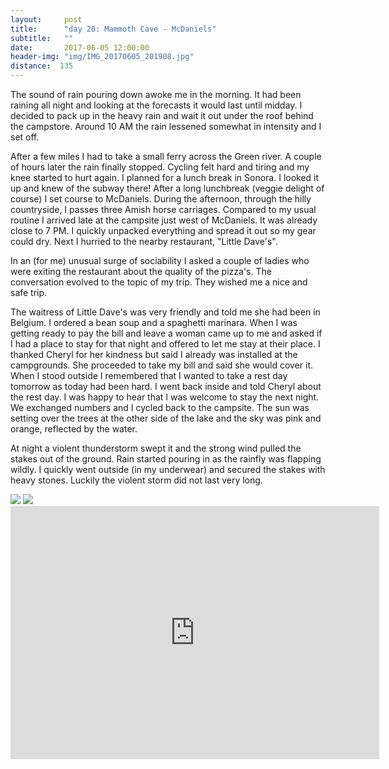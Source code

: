 ```yaml
---
layout:     post
title:      "day 20: Mammoth Cave - McDaniels"
subtitle:   ""
date:       2017-06-05 12:00:00
header-img: "img/IMG_20170605_201908.jpg"
distance:  135
---
```


The sound of rain pouring down awoke me in the morning.
It had been raining all night and looking at the forecasts it would last until midday.
I decided to pack up in the heavy rain and wait it out under the roof behind the campstore.
Around 10 AM the rain lessened somewhat in intensity and I set off.

After a few miles I had to take a small ferry across the Green river.
A couple of hours later the rain finally stopped.
Cycling felt hard and tiring and my knee started to hurt again.
I planned for a lunch break in Sonora. I looked it up and knew of the subway there!
After a long lunchbreak (veggie delight of course) I set course to McDaniels.
During the afternoon, through the hilly countryside, I passes three Amish horse carriages.
Compared to my usual routine I arrived late at the campsite just west of McDaniels.
It was already close to 7 PM.
 I quickly unpacked everything and spread it out so my gear could dry.
 Next I hurried to the nearby restaurant, "Little Dave's".
 
 In an (for me) unusual surge of sociability I asked a couple of ladies who were exiting the restaurant about the quality of the pizza's.
 The conversation evolved to the topic of my trip. They wished me a nice and safe trip.
 
 The waitress of Little Dave's was very friendly and told me she had been in Belgium.
 I ordered a bean soup and a spaghetti marinara.
 When I was getting ready to pay the bill and leave a woman came up to me and asked if I had a place to stay for that night and offered to let me stay at their place.
 I thanked Cheryl for her kindness but said I already was installed at the campgrounds.
 She proceeded to take my bill and said she would cover it.
 When I stood outside I remembered that I wanted to take a rest day tomorrow as today had been hard.
 I went back inside and told Cheryl about the rest day.
 I was happy to hear that I was welcome to stay the next night.
 We exchanged numbers and I cycled back to the campsite.
 The sun was setting over the trees at the other side of the lake and the sky was pink and orange, reflected by the water.
 
 At night a violent thunderstorm swept it and the strong wind pulled the stakes out of the ground.
 Rain started pouring in as the rainfly was flapping wildly.
 I quickly went outside (in my underwear) and secured the stakes with heavy stones.
 Luckily the violent storm did not last very long.


<img src="{{ site.baseurl }}/img/IMG_20170605_100457.jpg">
<span class="caption text-muted"></span>

<img src="{{ site.baseurl }}/img/IMG_20170605_170658.jpg">
<span class="caption text-muted"></span>

<iframe height='405' width='590' frameborder='0' allowtransparency='true' scrolling='no' src='https://www.strava.com/activities/1023136750/embed/689716a01d954185dbca0586ed0f8d8081b0e586'></iframe>
